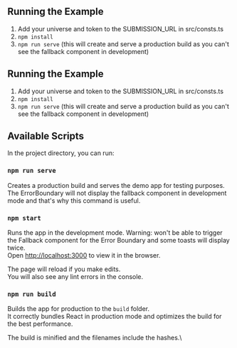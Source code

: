## Running the Example

1. Add your universe and token to the SUBMISSION_URL in src/consts.ts
2. `npm install`
3. `npm run serve` (this will create and serve a production build as you can't see the fallback component in
   development)

## Running the Example

1. Add your universe and token to the SUBMISSION_URL in src/consts.ts
2. `npm install`
3. `npm run serve` (this will create and serve a production build as you can't see the fallback component in
   development)

## Available Scripts

In the project directory, you can run:

### `npm run serve`

Creates a production build and serves the demo app for testing purposes. The ErrorBoundary will not display the fallback
component in development mode and that's why this command is useful.

### `npm start`

Runs the app in the development mode. Warning: won't be able to trigger the Fallback component for the Error Boundary
and some toasts will display twice. \
Open [http://localhost:3000](http://localhost:3000) to view it in the browser.

The page will reload if you make edits.\
You will also see any lint errors in the console.

### `npm run build`

Builds the app for production to the `build` folder.\
It correctly bundles React in production mode and optimizes the build for the best performance.

The build is minified and the filenames include the hashes.\
